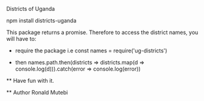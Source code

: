 Districts of Uganda

npm install districts-uganda

This package returns a promise. Therefore to access the district names, you will have to:
- require the package i.e const names = require('ug-districts')

- then names.path.then(districts => districts.map(d => console.log(d))).catch(error => console.log(error))


** Have fun with it.

** Author Ronald Mutebi
